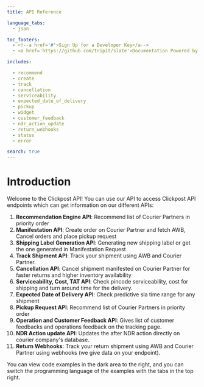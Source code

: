```yaml
---
title: API Reference

language_tabs:
  - json

toc_footers:
  - <!--a href='#'>Sign Up for a Developer Key</a-->
  - <a href='https://github.com/tripit/slate'>Documentation Powered by Slate</a>

includes:

  - recommend
  - create
  - track
  - cancellation
  - serviceability
  - expected_date_of_delivery
  - pickup
  - widget
  - customer_feedback
  - ndr_action_update
  - return_webhooks
  - status
  - error

search: true
---
```


# Introduction

Welcome to the Clickpost API! You can use our API to access Clickpost API endpoints which can get information on our different APIs:

1. __Recommendation Engine API__: Recommend list of Courier Partners in priority order
2. __Manifestation API__: Create order on Courier Partner and fetch AWB, Cancel orders and place pickup request
3. __Shipping Label Generation API__: Generating new shipping label or get the one generated in Manifestation Request
4. __Track Shipment API__: Track your shipment using AWB and Courier Partner.
5. __Cancellation API__: Cancel shipment manifested on Courier Partner for faster returns and higher inventory availability
6. __Serviceability, Cost, TAT API__: Check pincode serviceability, cost for shipping and turn around time for the delivery.
7. __Expected Date of Delivery API__: Check predictive sla time range for any shipment
8. __Pickup Request API__: Recommend list of Courier Partners in priority order
9. __Operation and Customer Feedback API__: Gives list of customer feedbacks and operations feedback on the tracking page.
10. __NDR Action update API__: Updates the after NDR action directly on courier company's database.
11. __Return Webhooks__: Track your return shipment using AWB and Courier Partner using webhooks (we give data on your endpoint).

<!--We have language bindings in Shell, Ruby, PHP and Python!-->

You can view code examples in the dark area to the right, and you can switch the programming language of the examples with the tabs in the top right.
